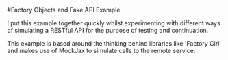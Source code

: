 #Factory Objects and Fake API Example

I put this example together quickly whilst experimenting with different ways of simulating a RESTful API for the purpose of testing and continuation. 

This example is based around the thinking behind libraries like 'Factory Girl' and makes use of MockJax to simulate  calls to the remote service.
